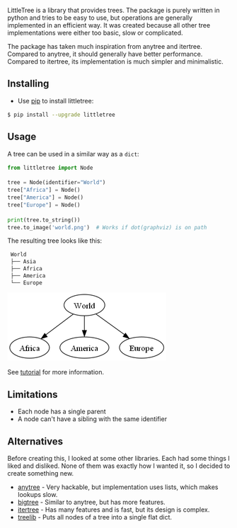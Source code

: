 LittleTree is a library that provides trees.
The package is purely written in python and tries to be easy to use, but operations are generally implemented in an efficient way.
It was created because all other tree implementations were either too basic, slow or complicated.

The package has taken much inspiration from anytree and itertree.
Compared to anytree, it should generally have better performance.
Compared to itertree, its implementation is much simpler and minimalistic.

## Installing ##

- Use [pip](https://pip.pypa.io/en/stable/getting-started/) to install littletree:

```sh
$ pip install --upgrade littletree
```
## Usage ##

A tree can be used in a similar way as a `dict`:

```python
from littletree import Node

tree = Node(identifier="World")
tree["Africa"] = Node()
tree["America"] = Node()
tree["Europe"] = Node()

print(tree.to_string())
tree.to_image('world.png')  # Works if dot(graphviz) is on path
```

The resulting tree looks like this:

```
 World
 ├── Asia
 ├── Africa
 ├── America
 └── Europe
```

![world](world.png)

See [tutorial](https://github.com/lverweijen/littletree/blob/main/tutorial.md) for more information.


## Limitations ##
- Each node has a single parent
- A node can't have a sibling with the same identifier

## Alternatives ##

Before creating this, I looked at some other libraries.
Each had some things I liked and disliked.
None of them was exactly how I wanted it, so I decided to create something new.

- [anytree](https://github.com/c0fec0de/anytree) - Very hackable, but implementation uses lists, which makes lookups slow.
- [bigtree](https://github.com/kayjan/bigtree) - Similar to anytree, but has more features.
- [itertree](https://github.com/BR1py/itertree) - Has many features and is fast, but its design is complex.
- [treelib](https://github.com/caesar0301/treelib) - Puts all nodes of a tree into a single flat dict.
